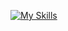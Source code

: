 
[![My Skills](https://skillicons.dev/icons?i=bash,linux,mint,redhat,latex,python,pytorch,sklearn,opencv,ruby,rails,js,npm,postgres,docker,git,github,notion&perline=7)](https://skillicons.dev)
